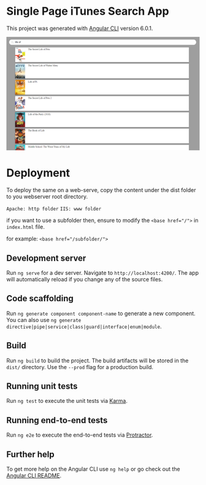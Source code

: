 
# Single Page iTunes Search App

This project was generated with [Angular CLI](https://github.com/angular/angular-cli) version 6.0.1.

![Itunes Search Api Demo](itunes_search.png)

# Deployment

To deploy the same on a web-serve, copy the content under the dist folder to you webserver root directory.

`Apache: http folder`
`IIS: www folder`

if you want to use a subfolder then, ensure to modify the `<base href="/">` in `index.html` file.

for example: 
`<base href="/subfolder/">`


## Development server

Run `ng serve` for a dev server. Navigate to `http://localhost:4200/`. The app will automatically reload if you change any of the source files.

## Code scaffolding

Run `ng generate component component-name` to generate a new component. You can also use `ng generate directive|pipe|service|class|guard|interface|enum|module`.

## Build

Run `ng build` to build the project. The build artifacts will be stored in the `dist/` directory. Use the `--prod` flag for a production build.

## Running unit tests

Run `ng test` to execute the unit tests via [Karma](https://karma-runner.github.io).

## Running end-to-end tests

Run `ng e2e` to execute the end-to-end tests via [Protractor](http://www.protractortest.org/).

## Further help

To get more help on the Angular CLI use `ng help` or go check out the [Angular CLI README](https://github.com/angular/angular-cli/blob/master/README.md).
